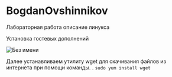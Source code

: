 # BogdanOvshinnikov


Лабораторная работа
описание линукса

Установка гостевых дополнений

![Без имени](https://github.com/user-attachments/assets/f43aed0f-cd3d-4707-8da0-6556894d96de)





Далее устанавливаем утилиту wget для скачивания файлов из интернета при помощи команды.
 . `sudo yum install wget`

